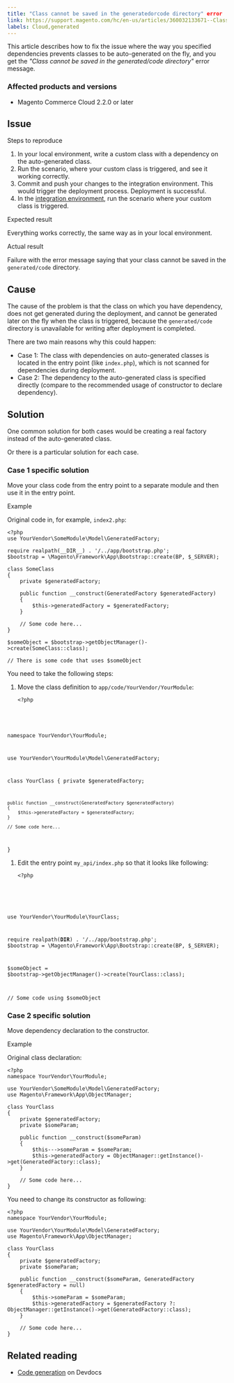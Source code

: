 ```yaml
---
title: "Class cannot be saved in the generatedorcode directory" error
link: https://support.magento.com/hc/en-us/articles/360032133671--Class-cannot-be-saved-in-the-generated-code-directory-error
labels: Cloud,generated
---
```


This article describes how to fix the issue where the way you specified dependencies prevents classes to be auto-generated on the fly, and you get the _"Class cannot be saved in the generated/code directory"_ error message.

### Affected products and versions

* Magento Commerce Cloud 2.2.0 or later

## Issue

Steps to reproduce

1. In your local environment, write a custom class with a dependency on the auto-generated class.
1. Run the scenario, where your custom class is triggered, and see it working correctly.
1. Commit and push your changes to the integration environment. This would trigger the deployment process. Deployment is successful.
1. In the [integration environment](https://support.magento.com/hc/en-us/articles/360043032152-Integration-Environment-enhancement-request-Pro-and-Starter), run the scenario where your custom class is triggered.

Expected result

Everything works correctly, the same way as in your local environment.

Actual result

Failure with the error message saying that your class cannot be saved in the `` generated/code `` directory.

## Cause

The cause of the problem is that the class on which you have dependency, does not get generated during the deployment, and cannot be generated later on the fly when the class is triggered, because the `` generated/code  ``directory is unavailable for writing after deployment is completed.

There are two main reasons why this could happen: 

* Case 1: The class with dependencies on auto-generated classes is located in the entry point (like `` index.php ``), which is not scanned for dependencies during deployment.
* Case 2: The dependency to the auto-generated class is specified directly (compare to the recommended usage of constructor to declare dependency).

## Solution

One common solution for both cases would be creating a real factory instead of the auto-generated class.

Or there is a particular solution for each case.

### Case 1 specific solution

Move your class code from the entry point to a separate module and then use it in the entry point.

Example

Original code in, for example, `` index2.php ``:

<pre><code class="language-php">&lt;?php
use YourVendor\SomeModule\Model\GeneratedFactory;

require realpath(__DIR__) . '/../app/bootstrap.php';
$bootstrap = \Magento\Framework\App\Bootstrap::create(BP, $_SERVER);

class SomeClass
{
    private $generatedFactory;

    public function __construct(GeneratedFactory $generatedFactory)
    {
        $this->generatedFactory = $generatedFactory;
    }

    // Some code here...
}

$someObject = $bootstrap->getObjectManager()->create(SomeClass::class);

// There is some code that uses $someObject</code></pre>

You need to take the following steps:

1. Move the class definition to `` app/code/YourVendor/YourModule ``:
    
    <pre><code class="language-php">&lt;?php
namespace YourVendor\YourModule;

use YourVendor\YourModule\Model\GeneratedFactory;

class YourClass
{
    private $generatedFactory;

    public function __construct(GeneratedFactory $generatedFactory)
    {
        $this->generatedFactory = $generatedFactory;
    }

    // Some code here...
}</code></pre>
    
    
1. Edit the entry point `` my_api/index.php `` so that it looks like following:
    
    <pre><code class="language-php">&lt;?php

use YourVendor\YourModule\YourClass;

require realpath(__DIR__) . '/../app/bootstrap.php';
$bootstrap = \Magento\Framework\App\Bootstrap::create(BP, $_SERVER);

$someObject = $bootstrap->getObjectManager()->create(YourClass::class);

// Some code using $someObject</code></pre>
    
    

### Case 2 specific solution

Move dependency declaration to the constructor.

Example

Original class declaration:

<pre><code class="language-php">&lt;?php
namespace YourVendor\YourModule;

use YourVendor\SomeModule\Model\GeneratedFactory;
use Magento\Framework\App\ObjectManager;

class YourClass
{
    private $generatedFactory;
    private $someParam;

    public function __construct($someParam)
    {
        $this--->someParam = $someParam;
        $this->generatedFactory = ObjectManager::getInstance()->get(GeneratedFactory::class);
    }

    // Some code here...
}</code></pre>

You need to change its constructor as following:

<pre><code class="language-php">&lt;?php
namespace YourVendor\YourModule;

use YourVendor\YourModule\Model\GeneratedFactory;
use Magento\Framework\App\ObjectManager;

class YourClass
{
    private $generatedFactory;
    private $someParam;

    public function __construct($someParam, GeneratedFactory $generatedFactory = null)
    {
        $this->someParam = $someParam;
        $this->generatedFactory = $generatedFactory ?: ObjectManager::getInstance()->get(GeneratedFactory::class);
    }

    // Some code here...
}</code></pre>

## Related reading

* [Code generation](https://devdocs.magento.com/guides/v2.3/extension-dev-guide/code-generation.html) on Devdocs